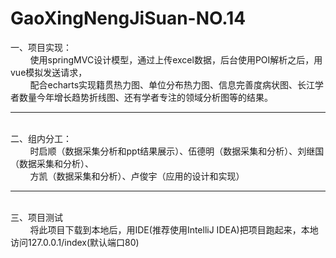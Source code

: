 # GaoXingNengJiSuan-NO.14
一、项目实现：<br/>
&nbsp;&nbsp;&nbsp;&nbsp;&nbsp;&nbsp;&nbsp;&nbsp;使用springMVC设计模型，通过上传excel数据，后台使用POI解析之后，用vue模拟发送请求，
<br/>
&nbsp;&nbsp;&nbsp;&nbsp;&nbsp;&nbsp;&nbsp;&nbsp;配合echarts实现籍贯热力图、单位分布热力图、信息完善度病状图、长江学者数量今年增长趋势折线图、还有学者专注的领域分析图等的结果。
<hr/>
<br/>
二、组内分工：<br/>
&nbsp;&nbsp;&nbsp;&nbsp;&nbsp;&nbsp;&nbsp;&nbsp;时启顺（数据采集分析和ppt结果展示）、伍德明（数据采集和分析）、刘继国（数据采集和分析）、
<br/>
&nbsp;&nbsp;&nbsp;&nbsp;&nbsp;&nbsp;&nbsp;&nbsp;方凯（数据采集和分析）、卢俊宇（应用的设计和实现）
<hr/>
<br/>
三、项目测试<br/>
&nbsp;&nbsp;&nbsp;&nbsp;&nbsp;&nbsp;&nbsp;&nbsp;将此项目下载到本地后，用IDE(推荐使用IntelliJ IDEA)把项目跑起来，本地访问127.0.0.1/index(默认端口80)
